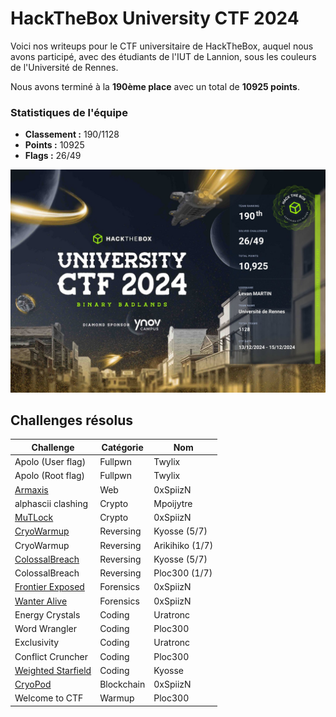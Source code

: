 # HackTheBox University CTF 2024

Voici nos writeups pour le CTF universitaire de HackTheBox, auquel nous avons participé, avec des étudiants de l'IUT de Lannion, sous les couleurs de l'Université de Rennes.

Nous avons terminé à la **190ème place** avec un total de **10925 points**.

### Statistiques de l'équipe
- **Classement :** 190/1128
- **Points :** 10925
- **Flags :** 26/49

![Certificat](images/stats-equipe.jpg)

## Challenges résolus

| Challenge | Catégorie | Nom |
| --- | --- | --- |
| Apolo (User flag) | Fullpwn | Twylix |
| Apolo (Root flag) | Fullpwn | Twylix |
| <a href="https://github.com/0xSpiizN/HTB-University-CTF-2024-Writeups/tree/main/0xSpiizN#armaxis">Armaxis</a> | Web | 0xSpiizN |
| alphascii clashing | Crypto | Mpoijytre |
| <a href="https://github.com/0xSpiizN/HTB-University-CTF-2024-Writeups/tree/main/0xSpiizN#mutlock">MuTLock</a> | Crypto | 0xSpiizN |
| [CryoWarmup](https://github.com/Kyosse/HTB-University-CTF-2024-Writeups/blob/main/Kyosse/CryoWarmup/writeup.md) | Reversing | Kyosse (5/7) |
| CryoWarmup | Reversing | Arikihiko (1/7) |
| [ColossalBreach](https://github.com/Kyosse/HTB-University-CTF-2024-Writeups/blob/main/Kyosse/ColossalBreach/writeup.md) | Reversing | Kyosse (5/7) |
| ColossalBreach | Reversing | Ploc300 (1/7) |
| <a href="https://github.com/0xSpiizN/HTB-University-CTF-2024-Writeups/tree/main/0xSpiizN#frontier-exposed">Frontier Exposed</a> | Forensics | 0xSpiizN |
| <a href="https://github.com/0xSpiizN/HTB-University-CTF-2024-Writeups/tree/main/0xSpiizN#wanter-alive">Wanter Alive</a> | Forensics | 0xSpiizN |
| Energy Crystals | Coding | Uratronc |
| Word Wrangler | Coding | Ploc300 |
| Exclusivity | Coding | Uratronc |
| Conflict Cruncher | Coding | Ploc300 |
| [Weighted Starfield](https://github.com/Kyosse/HTB-University-CTF-2024-Writeups/blob/main/Kyosse/Weighted%20Starfield) | Coding | Kyosse |
| <a href="https://github.com/0xSpiizN/HTB-University-CTF-2024-Writeups/tree/main/0xSpiizN#cryopod">CryoPod</a> | Blockchain | 0xSpiizN |
| Welcome to CTF | Warmup | Ploc300 |
